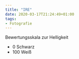 ```yaml
---
title: "IRE"
date: 2020-03-17T21:24:49+01:00
tags:
- Fotografie
---
```


Bewertungsskala zur Helligkeit

* 0 Schwarz
* 100 Weiß
